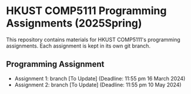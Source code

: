 # HKUST COMP5111 Programming Assignments (2025Spring)

This repository contains materials for HKUST COMP5111's programming assignments. Each assignment is kept in its own git branch.

## Programming Assignment

- Assignment 1: branch [To Update] (Deadline: 11:55 pm 16 March 2024)
- Assignment 2: branch [To Update] (Deadline: 11:55 pm 10 May 2024)

